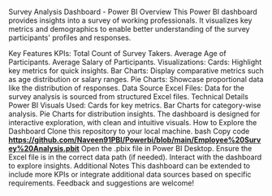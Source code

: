 Survey Analysis Dashboard - Power BI
Overview
This Power BI dashboard provides insights into a survey of working professionals. It visualizes key metrics and demographics to enable better understanding of the survey participants' profiles and responses.

Key Features
KPIs:
Total Count of Survey Takers.
Average Age of Participants.
Average Salary of Participants.
Visualizations:
Cards: Highlight key metrics for quick insights.
Bar Charts: Display comparative metrics such as age distribution or salary ranges.
Pie Charts: Showcase proportional data like the distribution of responses.
Data Source
Excel Files: Data for the survey analysis is sourced from structured Excel files.
Technical Details
Power BI Visuals Used:
Cards for key metrics.
Bar Charts for category-wise analysis.
Pie Charts for distribution insights.
The dashboard is designed for interactive exploration, with clean and intuitive visuals.
How to Explore the Dashboard
Clone this repository to your local machine.
bash
Copy code
**https://github.com/Naveen91PBI/Powerbi/blob/main/Employee%20Survey%20Analysis.pbit**
Open the .pbix file in Power BI Desktop.
Ensure the Excel file is in the correct data path (if needed).
Interact with the dashboard to explore insights.
Additional Notes
This dashboard can be extended to include more KPIs or integrate additional data sources based on specific requirements.
Feedback and suggestions are welcome!
